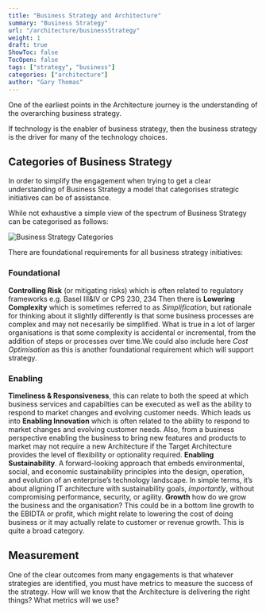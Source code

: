 ```yaml
---
title: "Business Strategy and Architecture"
summary: "Business Strategy"
url: "/architecture/businessStrategy"
weight: 1
draft: true
ShowToc: false
TocOpen: false
tags: ["strategy", "business"]
categories: ["architecture"]
author: "Gary Thomas"
---
```


One of the earliest points in the Architecture journey is the understanding of the overarching business strategy.

If technology is the enabler of business strategy, then the business strategy is the driver for many of the technology choices.

## Categories of Business Strategy
In order to simplify the engagement when trying to get a clear understanding of Business Strategy a model that categorises strategic initiatives can be of assistance.

While not exhaustive a simple view of the spectrum of Business Strategy can be categorised as follows:

![Business Strategy Categories](/architecture/business-strategy/businessStrategy.svg)

There are foundational requirements for all business strategy initiatives:

### Foundational
**Controlling Risk** (or mitigating risks) which is often related to regulatory frameworks
e.g. Basel III&IV or CPS 230, 234
Then there is **Lowering Complexity** which is sometimes referred to as *Simplification*, but rationale for thinking about it slightly differently is that some business processes are complex and may not necesarily be simplified. What is true in a lot of larger organisations is that some complexity is accidental or incremental, from the addition of steps or processes over time.We could also include here *Cost Optimisation* as this is another foundational requirement which will support strategy.

### Enabling
**Timeliness & Responsiveness**, this can relate to both the speed at which business services and capabilties can be executed as well as the ability to respond to market changes and evolving customer needs.
Which leads us into
**Enabling Innovation** which is often related to the ability to respond to market changes and evolving customer needs. Also, from a business perspective enabling the business to bring new features and products to market may not require a new Architecture if the Target Architecture provides the level of flexibility or optionality required.
**Enabling Sustainability**. A forward-looking approach that embeds environmental, social, and economic sustainability principles into the design, operation, and evolution of an enterprise’s technology landscape. In simple terms, it’s about aligning IT architecture with sustainability goals, *importantly*,  without compromising performance, security, or agility.
**Growth** how do we grow the business and the organisation? This could be in a bottom line growth to the EBIDTA or profit, which might relate to lowering the cost of doing business or it may actually relate to customer or revenue growth. This is quite a broad category.

## Measurement

One of the clear outcomes from many engagements is that whatever strategies are identified, you must have metrics to measure the success of the strategy.
How will we know that the Architecture is delivering the right things? What metrics will we use?
